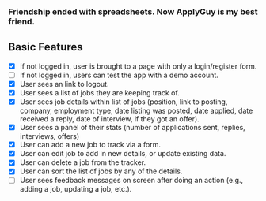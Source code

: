 ### Friendship ended with spreadsheets. Now ApplyGuy is my best friend.

## Basic Features
- [x] If not logged in, user is brought to a page with only a login/register form.
- [ ] If not logged in, users can test the app with a demo account.
- [x] User sees an link to logout.
- [x] User sees a list of jobs they are keeping track of.
- [x] User sees job details within list of jobs (position, link to posting, company, employment type, date listing was posted, date applied, date received a reply, date of interview, if they got an offer).
- [x] User sees a panel of their stats (number of applications sent, replies, interviews, offers)
- [x] User can add a new job to track via a form.
- [x] User can edit job to add in new details, or update existing data.
- [x] User can delete a job from the tracker.
- [x] User can sort the list of jobs by any of the details.
- [ ] User sees feedback messages on screen after doing an action (e.g., adding a job, updating a job, etc.).
